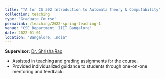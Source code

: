 ```yaml
---
title: "TA for CS 302 Introduction to Automata Theory & Computability"
collection: teaching
type: "Graduate Course"
permalink: /teaching/2022-spring-teaching-1
venue: "CSE Department, IIIT Bangalore"
date: 2022-01-01
location: "Bangalore, India"
---
```


**Supervisor:** [Dr. Shrisha Rao](https://www.iiitb.ac.in/faculty/shrisha-rao)

- Assisted in teaching and grading assignments for the course.
- Provided individualized guidance to students through one-on-one mentoring and feedback.

<!-- This is a description of a teaching experience. You can use markdown like any other post.

Heading 1
======

Heading 2
======

Heading 3
====== -->
